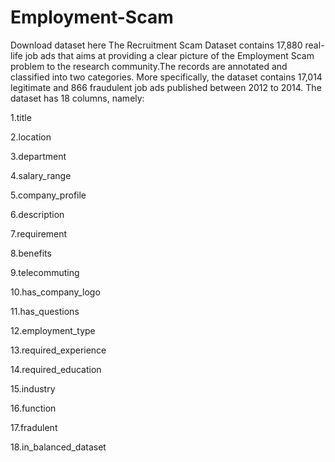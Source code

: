 # Employment-Scam
Download dataset here The Recruitment Scam Dataset contains 17,880 real-life job ads that aims at providing a clear picture of the Employment Scam problem to the research community.The records are annotated and classified into two categories. More specifically, the dataset contains 17,014 legitimate and 866 fraudulent job ads published between 2012 to 2014. The dataset has 18 columns, namely:

1.title

2.location

3.department

4.salary_range

5.company_profile

6.description

7.requirement

8.benefits

9.telecommuting

10.has_company_logo

11.has_questions

12.employment_type

13.required_experience

14.required_education

15.industry

16.function

17.fradulent

18.in_balanced_dataset
